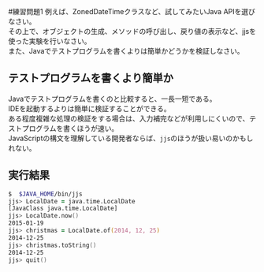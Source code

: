 #練習問題1
例えば、ZonedDateTimeクラスなど、試してみたいJava APIを選びなさい。  
その上で、オブジェクトの生成、メソッドの呼び出し、戻り値の表示など、jjsを使った実験を行いなさい。  
また、Javaでテストプログラムを書くよりは簡単かどうかを検証しなさい。

## テストプログラムを書くより簡単か
Javaでテストプログラムを書くのと比較すると、一長一短である。  
IDEを起動するよりは簡単に検証することができる。  
ある程度複雑な処理の検証をする場合は、入力補完などが利用しにくいので、テストプログラムを書くほうが速い。  
JavaScriptの構文を理解している開発者ならば、`jjs`のほうが扱い易いのかもしれない。


## 実行結果

```zsh
$  $JAVA_HOME/bin/jjs
jjs> LocalDate = java.time.LocalDate
[JavaClass java.time.LocalDate]
jjs> LocalDate.now()
2015-01-19
jjs> christmas = LocalDate.of(2014, 12, 25)
2014-12-25
jjs> christmas.toString()
2014-12-25
jjs> quit()
```


